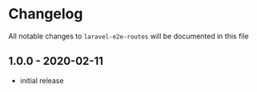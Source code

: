 # Changelog

All notable changes to `laravel-e2e-routes` will be documented in this file

## 1.0.0 - 2020-02-11

- initial release
